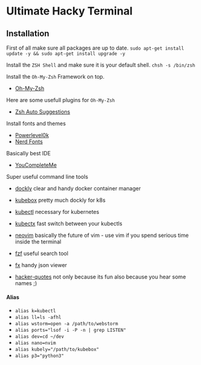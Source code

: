 # Ultimate Hacky Terminal

## Installation
First of all make sure all packages are up to date.
`sudo apt-get install update -y && sudo apt-get install upgrade -y`

Install the `ZSH Shell` and make sure it is your default shell.
`chsh -s /bin/zsh`

Install the `Oh-My-Zsh` Framework on top.
- [Oh-My-Zsh](https://github.com/ohmyzsh/ohmyzsh)

Here are some usefull plugins for `Oh-My-Zsh`
- [Zsh Auto Suggestions](https://github.com/zsh-users/zsh-autosuggestions)

Install fonts and themes
- [Powerlevel0k](https://github.com/romkatv/powerlevel10k)
- [Nerd Fonts](https://github.com/ryanoasis/nerd-fonts)

Basically best IDE
- [YouCompleteMe](https://github.com/ycm-core/YouCompleteMe)

Super useful command line tools
- [dockly](https://github.com/lirantal/dockly)
clear and handy docker container manager

- [kubebox](https://github.com/astefanutti/kubebox)
pretty much dockly for k8s

- [kubectl](https://kubernetes.io/docs/tasks/tools/install-kubectl/)
necessary for kubernetes

- [kubectx](https://github.com/ahmetb/kubectx)
fast switch between your kubectls

- [neovim](https://github.com/neovim/neovim)
basically the future of vim - use vim if you spend serious time inside the terminal

- [fzf](https://github.com/junegunn/fzf)
useful search tool

- [fx](https://github.com/antonmedv/fx)
handy json viewer

- [hacker-quotes](https://github.com/oldratlee/hacker-quotes)
not only because its fun also because you hear some names ;)

#### Alias
- `alias k=kubectl`
- `alias ll=ls -afhl`
- `alias wstorm=open -a /path/to/webstorm `
- `alias ports="lsof -i -P -n | grep LISTEN"`
- `alias dev=cd ~/dev`
- `alias nano=nvim` 
- `alias kubely="/path/to/kubebox"`
- `alias p3="python3"`
